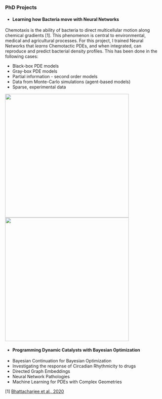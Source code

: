 ### PhD Projects

* #### Learning how Bacteria move  with Neural Networks  
Chemotaxis is the ability of bacteria to direct multicellular motion along chemical gradients [1]. This phenomenon is central to environmental, medical and agricultural processes. For this project, I trained Neural Networks that *learns* Chemotactic PDEs, and when integrated, can reproduce and predict bacterial density profiles. This has been done in the following cases:
  * Black-box PDE models
  * Gray-box PDE models
  * Partial information - second order models
  * Data from Monte-Carlo simulations (agent-based models)
  * Sparse, experimental data

<img src="NNPDE1.gif" width="400"/>

<img src="1.jpeg" width="400"/>

* #### Programming Dynamic Catalysts with Bayesian Optimization
* Bayesian Continuation for Bayesian Optimization
* Investigating the response of Circadian Rhythmicity to drugs
* Directed Graph Embeddings
* Neural Network Pathologies
* Machine Learning for PDEs with Complex Geometries


[1]  [Bhattacharjee et al., 2020](https://www.sciencedirect.com/science/article/pii/S0006349521004276)



